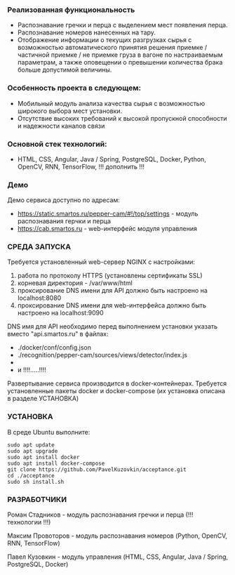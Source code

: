 ### Реализованная функциональность
* Распознавание гречки и перца с выделением мест появления перца.
* Распознавание номеров нанесенных на тару.
* Отображение информации о текущих разгрузках сырья с возможностью автоматического принятия решения приемке / частичной приемке / не приемке груза в вагоне по настраиваемым параметрам, а также оповещении о превышении количества брака больше допустимой величины.

### Особенность проекта в следующем:
* Мобильный модуль анализа качества сырья с возможностью широкого выбора мест установки.
* Отсутствие высоких требований к высокой пропускной способности и надежности каналов связи

### Основной стек технологий:
* HTML, CSS, Angular, Java / Spring, PostgreSQL, Docker, Python, OpenCV, RNN, TensorFlow, !!! дополнить !!!

### Демо
Демо сервиса доступно по адресам:
* https://static.smartos.ru/pepper-cam/#!/top/settings - модуль распознавания герчки и перца
* https://cab.smartos.ru - web-интерфейс модуля управления

### СРЕДА ЗАПУСКА
Требуется установленный web-сервер NGINX с настройками:
1. работа по протоколу HTTPS (установлены сертификаты SSL)
2. корневая директория - /var/www/html
3. проксирование DNS имени для API должно быть настроено на localhost:8080
4. проксирование DNS имени для web-интерфейса должно быть настроено на localhost:9090

DNS имя для API необходимо перед выполнением установки указать вместо "api.smartos.ru" в файлах:
* ./docker/conf/config.json
* ./recognition/pepper-cam/sources/views/detector/index.js
*
* и !!!!.....!!!!

Развертывание сервиса производится в docker-контейнерах.
Требуется установленные пакеты docker и docker-compose (их установка описана в разделе УСТАНОВКА)

### УСТАНОВКА
В среде Ubuntu выполните:

```
sudo apt update
sudo apt upgrade
sudo apt install docker
sudo apt install docker-compose
git clone https://github.com/PavelKuzovkin/acceptance.git
cd ./acceptance
sudo sh install.sh
```

### РАЗРАБОТЧИКИ
Роман Стадников - модуль распознавания гречки и перца (!!! технологии !!!)

Максим Провоторов - модуль распознавания номеров (Python, OpenCV, RNN, TensorFlow)

Павел Кузовкин - модуль управления (HTML, CSS, Angular, Java / Spring, PostgreSQL, Docker)

